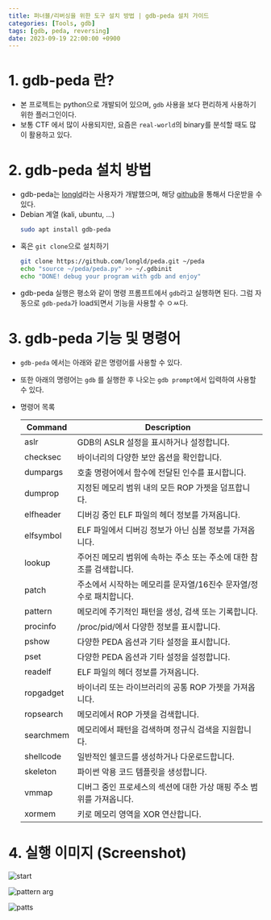 ```yaml
---
title: 퍼너블/리버싱을 위한 도구 설치 방법 | gdb-peda 설치 가이드
categories: [Tools, gdb]
tags: [gdb, peda, reversing]
date: 2023-09-19 22:00:00 +0900
---
```

# 1. gdb-peda 란?
- 본 프로젝트는 python으로 개발되어 있으며, `gdb` 사용을 보다 편리하게 사용하기 위한 플러그인이다.
- 보통 CTF 에서 많이 사용되지만, 요즘은 `real-world`의 binary를 분석할 때도 많이 활용하고 있다.

# 2. gdb-peda 설치 방법
- gdb-peda는 [longld](https://github.com/longld)라는 사용자가 개발했으며, 해당 [github](https://github.com/longld/peda)을 통해서 다운받을 수 있다.
- Debian 계열 (kali, ubuntu, ...)
    ```bash
    sudo apt install gdb-peda
    ```
- 혹은 `git clone`으로 설치하기
    ```bash
    git clone https://github.com/longld/peda.git ~/peda
    echo "source ~/peda/peda.py" >> ~/.gdbinit
    echo "DONE! debug your program with gdb and enjoy"
    ```
- gdb-peda 실행은 평소와 같이 명령 프롬프트에서 `gdb`라고 실행하면 된다. 그럼 자동으로 `gdb-peda`가 load되면서 기능을 사용할 수 ㅇㅆ다.

# 3. gdb-peda 기능 및 명령어
- `gdb-peda` 에서는 아래와 같은 명령어를 사용할 수 있다.
- 또한 아래의 명령어는 `gdb` 를 실행한 후 나오는 `gdb prompt`에서 입력하여 사용할 수 있다.
- 명령어 목록

    | Command      | Description                                                |
    |--------------|------------------------------------------------------------|
    | aslr         | GDB의 ASLR 설정을 표시하거나 설정합니다.                  |
    | checksec     | 바이너리의 다양한 보안 옵션을 확인합니다.                |
    | dumpargs     | 호출 명령어에서 함수에 전달된 인수를 표시합니다.          |
    | dumprop      | 지정된 메모리 범위 내의 모든 ROP 가젯을 덤프합니다.     |
    | elfheader    | 디버깅 중인 ELF 파일의 헤더 정보를 가져옵니다.         |
    | elfsymbol    | ELF 파일에서 디버깅 정보가 아닌 심볼 정보를 가져옵니다. |
    | lookup       | 주어진 메모리 범위에 속하는 주소 또는 주소에 대한 참조를 검색합니다. |
    | patch        | 주소에서 시작하는 메모리를 문자열/16진수 문자열/정수로 패치합니다. |
    | pattern      | 메모리에 주기적인 패턴을 생성, 검색 또는 기록합니다.     |
    | procinfo     | /proc/pid/에서 다양한 정보를 표시합니다.                  |
    | pshow        | 다양한 PEDA 옵션과 기타 설정을 표시합니다.                |
    | pset         | 다양한 PEDA 옵션과 기타 설정을 설정합니다.                |
    | readelf      | ELF 파일의 헤더 정보를 가져옵니다.                        |
    | ropgadget    | 바이너리 또는 라이브러리의 공통 ROP 가젯을 가져옵니다.   |
    | ropsearch    | 메모리에서 ROP 가젯을 검색합니다.                         |
    | searchmem    | 메모리에서 패턴을 검색하며 정규식 검색을 지원합니다.    |
    | shellcode    | 일반적인 쉘코드를 생성하거나 다운로드합니다.              |
    | skeleton     | 파이썬 악용 코드 템플릿을 생성합니다.                    |
    | vmmap        | 디버그 중인 프로세스의 섹션에 대한 가상 매핑 주소 범위를 가져옵니다. |
    | xormem       | 키로 메모리 영역을 XOR 연산합니다.                         |

# 4. 실행 이미지 (Screenshot)
![start](http://i.imgur.com/P1BF5mp.png)

![pattern arg](http://i.imgur.com/W97OWRC.png)

![patts](http://i.imgur.com/Br24IpC.png)
